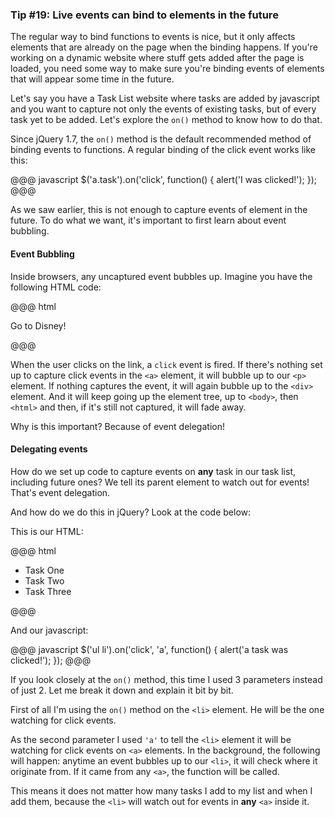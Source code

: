 ### Tip #19: Live events can bind to elements in the future

The regular way to bind functions to events is nice, but it only affects elements that are already on the page when the binding happens. If you're working on a dynamic website where stuff gets added after the page is loaded, you need some way to make sure you're binding events of elements that will appear some time in the future.

Let's say you have a Task List website where tasks are added by javascript and you want to capture not only the events of existing tasks, but of every task yet to be added. Let's explore the `on()` method to know how to do that.

Since jQuery 1.7, the `on()` method is the default recommended method of binding events to functions. A regular binding of the click event works like this:

@@@ javascript
$('a.task').on('click', function() { 
    alert('I was clicked!');
});
@@@

As we saw earlier, this is not enough to capture events of element in the future. To do what we want, it's important to first learn about event bubbling.

#### Event Bubbling

Inside browsers, any uncaptured event bubbles up. Imagine you have the following HTML code:

@@@ html
<div>
    <p>
        <a>Go to Disney!</a>
    </p>
</div>
@@@

When the user clicks on the link, a `click` event is fired. If there's nothing set up to capture click events in the `<a>` element, it will bubble up to our `<p>` element. If nothing captures the event, it will again bubble up to the `<div>` element. And it will keep going up the element tree, up to `<body>`, then `<html>` and then, if it's still not captured, it will fade away.

Why is this important? Because of event delegation!

#### Delegating events

How do we set up code to capture events on **any** task in our task list, including future ones? We tell its parent element to watch out for events! That's event delegation.

And how do we do this in jQuery? Look at the code below:

This is our HTML:

@@@ html
<ul>
    <li><a>Task One</a></li>
    <li><a>Task Two</a></li>
    <li><a>Task Three</a></li>
</ul>
@@@

And our javascript:

@@@ javascript
$('ul li').on('click', 'a', function() {
    alert('a task was clicked!');
});
@@@

If you look closely at the `on()` method, this time I used 3 parameters instead of just 2. Let me break it down and explain it bit by bit.

First of all I'm using the `on()` method on the `<li>` element. He will be the one watching for click events.

As the second parameter I used `'a'` to tell the `<li>` element it will be watching for click events on `<a>` elements. In the background, the following will happen: anytime an event bubbles up to our `<li>`, it will check where it originate from. If it came from any `<a>`, the function will be called.

This means it does not matter how many tasks I add to my list and when I add them, because the `<li>` will watch out for events in **any** `<a>` inside it.

